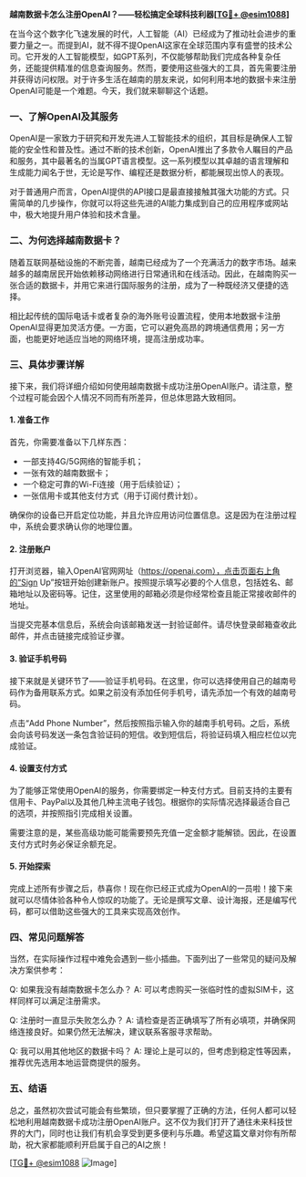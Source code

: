 **越南数据卡怎么注册OpenAI？——轻松搞定全球科技利器[[TG💪+ @esim1088](https://t.me/s/esim1088)]**

在当今这个数字化飞速发展的时代，人工智能（AI）已经成为了推动社会进步的重要力量之一。而提到AI，就不得不提OpenAI这家在全球范围内享有盛誉的技术公司。它开发的人工智能模型，如GPT系列，不仅能够帮助我们完成各种复杂任务，还能提供精准的信息查询服务。然而，要使用这些强大的工具，首先需要注册并获得访问权限。对于许多生活在越南的朋友来说，如何利用本地的数据卡来注册OpenAI可能是一个难题。今天，我们就来聊聊这个话题。

### 一、了解OpenAI及其服务

OpenAI是一家致力于研究和开发先进人工智能技术的组织，其目标是确保人工智能的安全性和普及性。通过不断的技术创新，OpenAI推出了多款令人瞩目的产品和服务，其中最著名的当属GPT语言模型。这一系列模型以其卓越的语言理解和生成能力闻名于世，无论是写作、编程还是数据分析，都能展现出惊人的表现。

对于普通用户而言，OpenAI提供的API接口是最直接接触其强大功能的方式。只需简单的几步操作，你就可以将这些先进的AI能力集成到自己的应用程序或网站中，极大地提升用户体验和技术含量。

### 二、为何选择越南数据卡？

随着互联网基础设施的不断完善，越南已经成为了一个充满活力的数字市场。越来越多的越南居民开始依赖移动网络进行日常通讯和在线活动。因此，在越南购买一张合适的数据卡，并用它来进行国际服务的注册，成为了一种既经济又便捷的选择。

相比起传统的国际电话卡或者复杂的海外账号设置流程，使用本地数据卡注册OpenAI显得更加灵活方便。一方面，它可以避免高昂的跨境通信费用；另一方面，也能更好地适应当地的网络环境，提高注册成功率。

### 三、具体步骤详解

接下来，我们将详细介绍如何使用越南数据卡成功注册OpenAI账户。请注意，整个过程可能会因个人情况不同而有所差异，但总体思路大致相同。

#### 1. 准备工作
首先，你需要准备以下几样东西：
- 一部支持4G/5G网络的智能手机；
- 一张有效的越南数据卡；
- 一个稳定可靠的Wi-Fi连接（用于后续验证）；
- 一张信用卡或其他支付方式（用于订阅付费计划）。

确保你的设备已开启定位功能，并且允许应用访问位置信息。这是因为在注册过程中，系统会要求确认你的地理位置。

#### 2. 注册账户
打开浏览器，输入OpenAI官网网址（https://openai.com），点击页面右上角的“Sign Up”按钮开始创建新账户。按照提示填写必要的个人信息，包括姓名、邮箱地址以及密码等。记住，这里使用的邮箱必须是你经常检查且能正常接收邮件的地址。

当提交完基本信息后，系统会向该邮箱发送一封验证邮件。请尽快登录邮箱查收此邮件，并点击链接完成验证步骤。

#### 3. 验证手机号码
接下来就是关键环节了——验证手机号码。在这里，你可以选择使用自己的越南号码作为备用联系方式。如果之前没有添加任何手机号，请先添加一个有效的越南号码。

点击“Add Phone Number”，然后按照指示输入你的越南手机号码。之后，系统会向该号码发送一条包含验证码的短信。收到短信后，将验证码填入相应栏位以完成验证。

#### 4. 设置支付方式
为了能够正常使用OpenAI的服务，你需要绑定一种支付方式。目前支持的主要有信用卡、PayPal以及其他几种主流电子钱包。根据你的实际情况选择最适合自己的选项，并按照指引完成相关设置。

需要注意的是，某些高级功能可能需要预先充值一定金额才能解锁。因此，在设置支付方式时务必保证余额充足。

#### 5. 开始探索
完成上述所有步骤之后，恭喜你！现在你已经正式成为OpenAI的一员啦！接下来就可以尽情体验各种令人惊叹的功能了。无论是撰写文章、设计海报，还是编写代码，都可以借助这些强大的工具来实现高效创作。

### 四、常见问题解答

当然，在实际操作过程中难免会遇到一些小插曲。下面列出了一些常见的疑问及解决方案供参考：

Q: 如果我没有越南数据卡怎么办？
A: 可以考虑购买一张临时性的虚拟SIM卡，这样同样可以满足注册需求。

Q: 注册时一直显示失败怎么办？
A: 请检查是否正确填写了所有必填项，并确保网络连接良好。如果仍然无法解决，建议联系客服寻求帮助。

Q: 我可以用其他地区的数据卡吗？
A: 理论上是可以的，但考虑到稳定性等因素，推荐优先选用本地运营商提供的服务。

### 五、结语

总之，虽然初次尝试可能会有些繁琐，但只要掌握了正确的方法，任何人都可以轻松地利用越南数据卡成功注册OpenAI账户。这不仅为我们打开了通往未来科技世界的大门，同时也让我们有机会享受到更多便利与乐趣。希望这篇文章对你有所帮助，祝大家都能顺利开启属于自己的AI之旅！

[[TG💪+ @esim1088](https://t.me/s/esim1088) ![Image](https://i.postimg.cc/4NQfJmqS/Snipaste-2025-05-13-00-14-12.png)]